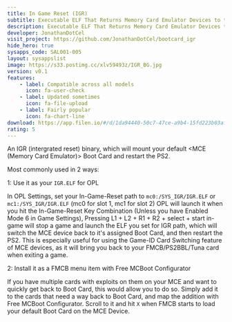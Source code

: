 ```yaml
---
title: In Game Reset (IGR)
subtitle: Executable ELF That Returns Memory Card Emulator Devices to their assigned Boot Card.
description: Executable ELF That Returns Memory Card Emulator Devices to their assigned Boot Card and Restarts the PS2. (MCP2)[https://qrco.de/bdiiDa], [SD2PSX](https://sd2psx.net/), [PSXMC2](https://www.bitfunx.com/product/psxmemcard-gen2-memory-card-for-playstation1-ps-one-playstation2-game-consoles/), [PSXMC](https://a.co/d/cD5wr0u), [PMC](https://www.psx-place.com/threads/picomemcard-a-cheap-diy-memory-card-with-usb-to-transfer-saves-to-pc-and-store-multiple-images.37515/), etc.)
developer: JonathanDotCel
visit_project: https://github.com/JonathanDotCel/bootcard_igr
hide_hero: true
sysapps_code: SAL001-005
layout: sysappslist
image: https://s33.postimg.cc/xlv59493z/IGR_BG.jpg
version: v0.1
features:
    - label: Compatible across all models
      icon: fa-user-check
    - label: Updated sometimes
      icon: fa-file-upload
    - label: Fairly popular
      icon: fa-chart-line
download: https://app.filen.io/#/d/1da94440-50c7-47ce-a9b4-15fd223b03af#2kqIHZ70G83uSv5Oq1CPzu9h1bKEteq7
rating: 5
---
```


An IGR (intergrated reset) binary, which will mount your default <MCE (Memory Card Emulator)> Boot Card and restart the PS2.

Most commonly used in 2 ways:

1: Use it as your `IGR.ELF` for OPL

In OPL Settings, set your In-Game-Reset path to `mc0:/SYS_IGR/IGR.ELF` or `mc1:/SYS_IGR/IGR.ELF` (mc0 for slot 1, mc1 for slot 2)
OPL will launch it when you hit the In-Game-Reset Key Combination (Unless you have Enabled Mode 6 in Game Settings), Pressing L1 + L2 + R1 + R2 + select + start in-game will stop a game and launch the ELF you set for IGR path, which will switch the MCE device back to it's assigned Boot Card, and then restart the PS2.
This is especially useful for using the Game-ID Card Switching feature of MCE devices, as it will bring you back to your FMCB/PS2BBL/Tuna card when exiting a game.

2: Install it as a FMCB menu item with Free MCBoot Configurator

If you have multiple cards with exploits on them on your MCE and want to quickly get back to Boot Card, this would allow you to do so. Simply add it to the cards that need a way back to Boot Card, and map the addition with Free MCBoot Configurator.
Scroll to it and hit `X` when FMCB starts to load your default Boot Card on the MCE Device.
